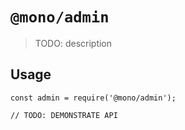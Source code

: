 # `@mono/admin`

> TODO: description

## Usage

```
const admin = require('@mono/admin');

// TODO: DEMONSTRATE API
```
